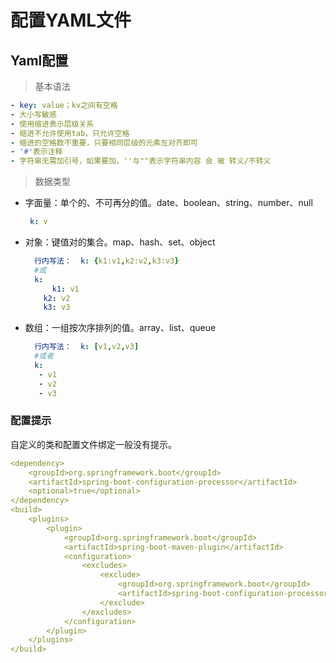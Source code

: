 # 配置YAML文件

## Yaml配置

> 基本语法

```yaml
- key: value；kv之间有空格
- 大小写敏感
- 使用缩进表示层级关系
- 缩进不允许使用tab，只允许空格
- 缩进的空格数不重要，只要相同层级的元素左对齐即可
- '#'表示注释
- 字符串无需加引号，如果要加，''与""表示字符串内容 会 被 转义/不转义
```
> 数据类型

- 字面量：单个的、不可再分的值。date、boolean、string、number、null
  
  ```yaml
   k: v
  ```
- 对象：键值对的集合。map、hash、set、object
  
  ```yaml
    行内写法：  k: {k1:v1,k2:v2,k3:v3}
    #或
    k: 
    	k1: v1
      k2: v2
      k3: v3
  ```
- 数组：一组按次序排列的值。array、list、queue
  
  ```yaml
    行内写法：  k: [v1,v2,v3]
    #或者
    k:
     - v1
     - v2
     - v3
  ```
### 配置提示
自定义的类和配置文件绑定一般没有提示。
```yaml
<dependency>
    <groupId>org.springframework.boot</groupId>
    <artifactId>spring-boot-configuration-processor</artifactId>
    <optional>true</optional>
</dependency>
<build>
    <plugins>
        <plugin>
            <groupId>org.springframework.boot</groupId>
            <artifactId>spring-boot-maven-plugin</artifactId>
            <configuration>
                <excludes>
                    <exclude>
                        <groupId>org.springframework.boot</groupId>
                        <artifactId>spring-boot-configuration-processor</artifactId>
                    </exclude>
                </excludes>
            </configuration>
        </plugin>
    </plugins>
</build>
```


